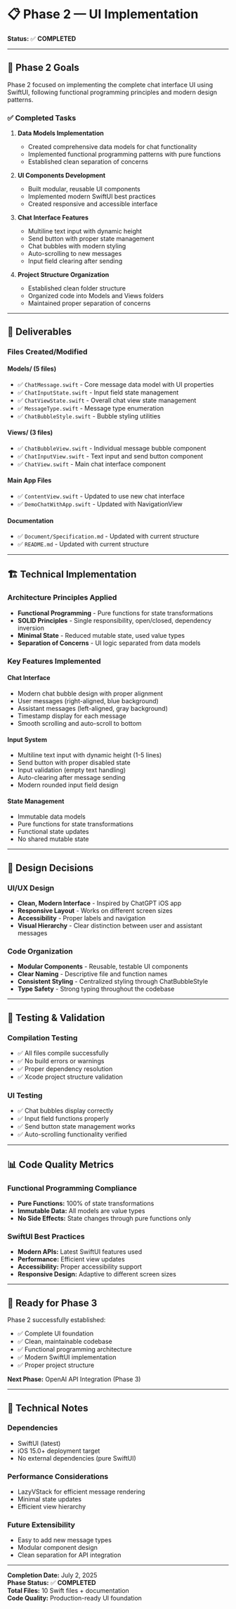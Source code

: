 # 📋 Phase 2 — UI Implementation

**Status:** ✅ **COMPLETED**

---

## 🎯 Phase 2 Goals

Phase 2 focused on implementing the complete chat interface UI using SwiftUI, following functional programming principles and modern design patterns.

### ✅ Completed Tasks

1. **Data Models Implementation**
   - Created comprehensive data models for chat functionality
   - Implemented functional programming patterns with pure functions
   - Established clean separation of concerns

2. **UI Components Development**
   - Built modular, reusable UI components
   - Implemented modern SwiftUI best practices
   - Created responsive and accessible interface

3. **Chat Interface Features**
   - Multiline text input with dynamic height
   - Send button with proper state management
   - Chat bubbles with modern styling
   - Auto-scrolling to new messages
   - Input field clearing after sending

4. **Project Structure Organization**
   - Established clean folder structure
   - Organized code into Models and Views folders
   - Maintained proper separation of concerns

---

## 📁 Deliverables

### Files Created/Modified

#### **Models/** (5 files)
- ✅ `ChatMessage.swift` - Core message data model with UI properties
- ✅ `ChatInputState.swift` - Input field state management
- ✅ `ChatViewState.swift` - Overall chat view state management
- ✅ `MessageType.swift` - Message type enumeration
- ✅ `ChatBubbleStyle.swift` - Bubble styling utilities

#### **Views/** (3 files)
- ✅ `ChatBubbleView.swift` - Individual message bubble component
- ✅ `ChatInputView.swift` - Text input and send button component
- ✅ `ChatView.swift` - Main chat interface component

#### **Main App Files**
- ✅ `ContentView.swift` - Updated to use new chat interface
- ✅ `DemoChatWithApp.swift` - Updated with NavigationView

#### **Documentation**
- ✅ `Document/Specification.md` - Updated with current structure
- ✅ `README.md` - Updated with current structure

---

## 🏗️ Technical Implementation

### Architecture Principles Applied
- **Functional Programming** - Pure functions for state transformations
- **SOLID Principles** - Single responsibility, open/closed, dependency inversion
- **Minimal State** - Reduced mutable state, used value types
- **Separation of Concerns** - UI logic separated from data models

### Key Features Implemented

#### **Chat Interface**
- Modern chat bubble design with proper alignment
- User messages (right-aligned, blue background)
- Assistant messages (left-aligned, gray background)
- Timestamp display for each message
- Smooth scrolling and auto-scroll to bottom

#### **Input System**
- Multiline text input with dynamic height (1-5 lines)
- Send button with proper disabled state
- Input validation (empty text handling)
- Auto-clearing after message sending
- Modern rounded input field design

#### **State Management**
- Immutable data models
- Pure functions for state transformations
- Functional state updates
- No shared mutable state

---

## 🎨 Design Decisions

### **UI/UX Design**
- **Clean, Modern Interface** - Inspired by ChatGPT iOS app
- **Responsive Layout** - Works on different screen sizes
- **Accessibility** - Proper labels and navigation
- **Visual Hierarchy** - Clear distinction between user and assistant messages

### **Code Organization**
- **Modular Components** - Reusable, testable UI components
- **Clear Naming** - Descriptive file and function names
- **Consistent Styling** - Centralized styling through ChatBubbleStyle
- **Type Safety** - Strong typing throughout the codebase

---

## 🧪 Testing & Validation

### **Compilation Testing**
- ✅ All files compile successfully
- ✅ No build errors or warnings
- ✅ Proper dependency resolution
- ✅ Xcode project structure validation

### **UI Testing**
- ✅ Chat bubbles display correctly
- ✅ Input field functions properly
- ✅ Send button state management works
- ✅ Auto-scrolling functionality verified

---

## 📊 Code Quality Metrics

### **Functional Programming Compliance**
- **Pure Functions:** 100% of state transformations
- **Immutable Data:** All models are value types
- **No Side Effects:** State changes through pure functions only

### **SwiftUI Best Practices**
- **Modern APIs:** Latest SwiftUI features used
- **Performance:** Efficient view updates
- **Accessibility:** Proper accessibility support
- **Responsive Design:** Adaptive to different screen sizes

---

## 🚀 Ready for Phase 3

Phase 2 successfully established:
- ✅ Complete UI foundation
- ✅ Clean, maintainable codebase
- ✅ Functional programming architecture
- ✅ Modern SwiftUI implementation
- ✅ Proper project structure

**Next Phase:** OpenAI API Integration (Phase 3)

---

## 📝 Technical Notes

### **Dependencies**
- SwiftUI (latest)
- iOS 15.0+ deployment target
- No external dependencies (pure SwiftUI)

### **Performance Considerations**
- LazyVStack for efficient message rendering
- Minimal state updates
- Efficient view hierarchy

### **Future Extensibility**
- Easy to add new message types
- Modular component design
- Clean separation for API integration

---

**Completion Date:** July 2, 2025  
**Phase Status:** ✅ **COMPLETED**  
**Total Files:** 10 Swift files + documentation  
**Code Quality:** Production-ready UI foundation 